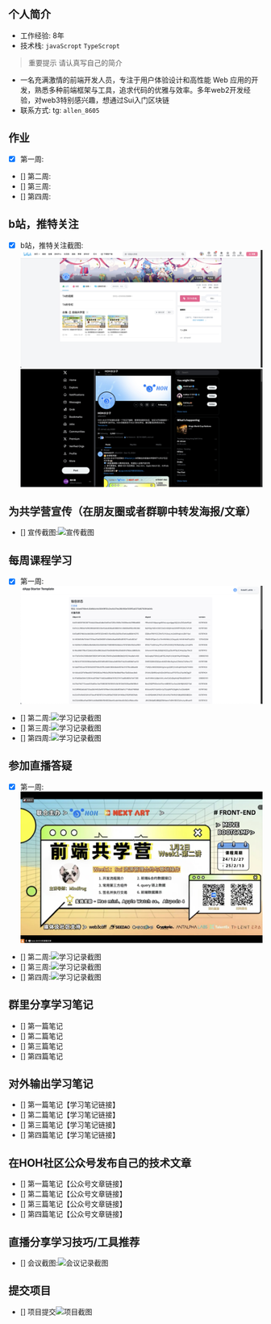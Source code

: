 <!--
 * @Author: yaoxingpu yaoxpu@163.com
 * @Date: 2024-12-31 10:39:02
 * @LastEditors: yaoxingpu yaoxpu@163.com
 * @LastEditTime: 2025-01-04 23:19:23
 * @FilePath: /0.1-to-Sui-Fullstack/fullstack/yaoxingpu/readme.md
 * @Description: 
 * 
-->
## 个人简介
- 工作经验: 8年
- 技术栈: `javaScropt` `TypeScropt`
> 重要提示 请认真写自己的简介
- 一名充满激情的前端开发人员，专注于用户体验设计和高性能 Web 应用的开发，熟悉多种前端框架与工具，追求代码的优雅与效率。多年web2开发经验，对web3特别感兴趣，想通过Sui入门区块链
- 联系方式: tg: `allen_8605`



## 作业
- [x] 第一周:
- [] 第二周:
- [] 第三周:
- [] 第四周:



## b站，推特关注

- [x] b站，推特关注截图: ![b站](./images/Snipaste_2025-01-04_23-15-07.jpg)
![推特](./images//Snipaste_2025-01-04_23-14-50.jpg)

## 为共学营宣传（在朋友圈或者群聊中转发海报/文章）

- [] 宣传截图:![宣传截图](./images/你的图片地址)

## 每周课程学习

- [x] 第一周:![学习记录截图](./images/Snipaste_2025-01-04_22-59-16.jpg)
- [] 第二周:![学习记录截图](./images/你的图片地址)
- [] 第三周:![学习记录截图](./images/你的图片地址)
- [] 第四周:![学习记录截图](./images/你的图片地址)

## 参加直播答疑

- [x] 第一周:![学习记录截图](./images/Snipaste_2025-01-02_19-57-50.jpg)
- [] 第二周:![学习记录截图](./images/你的图片地址)
- [] 第三周:![学习记录截图](./images/你的图片地址)
- [] 第四周:![学习记录截图](./images/你的图片地址)

## 群里分享学习笔记

- [] 第一篇笔记
- [] 第二篇笔记
- [] 第三篇笔记
- [] 第四篇笔记

## 对外输出学习笔记

- [] 第一篇笔记【学习笔记链接】
- [] 第二篇笔记【学习笔记链接】
- [] 第三篇笔记【学习笔记链接】
- [] 第四篇笔记【学习笔记链接】

## 在HOH社区公众号发布自己的技术文章

- [] 第一篇笔记【公众号文章链接】
- [] 第二篇笔记【公众号文章链接】
- [] 第三篇笔记【公众号文章链接】
- [] 第四篇笔记【公众号文章链接】

## 直播分享学习技巧/工具推荐

- [] 会议截图:![会议记录截图](./images/你的图片地址)

## 提交项目

- [] 项目提交![项目截图](./images/你的图片地址)


